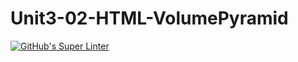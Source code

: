 # Unit3-02-HTML-VolumePyramid
[![GitHub's Super Linter](https://github.com/ICS2O-Programming-VanN/Unit3-02-HTML-VolumePyramid/workflows/GitHub's%20Super%20Linter/badge.svg)](https://github.com/ICS2O-Programming-VanN/Unit3-02-HTML-VolumePyramid/actions)